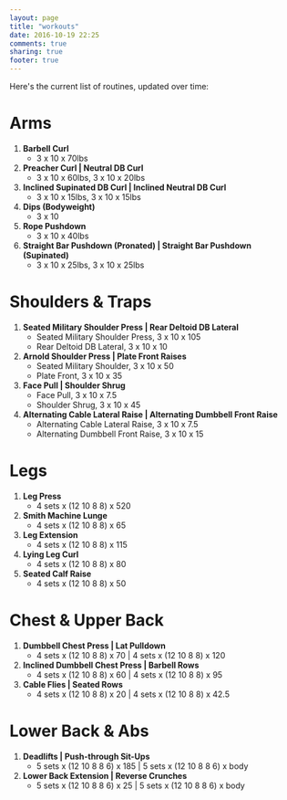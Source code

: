 ```yaml
---
layout: page
title: "workouts"
date: 2016-10-19 22:25
comments: true
sharing: true
footer: true
---
```


Here's the current list of routines, updated over time:

Arms
=====
1. **Barbell Curl**
    - 3 x 10 x 70lbs
2. **Preacher Curl | Neutral DB Curl**
    - 3 x 10 x 60lbs, 3 x 10 x 20lbs
3. **Inclined Supinated DB Curl | Inclined Neutral DB Curl**
    - 3 x 10 x 15lbs, 3 x 10 x 15lbs
4. **Dips (Bodyweight)**
    - 3 x 10
5. **Rope Pushdown**
    - 3 x 10 x 40lbs
6. **Straight Bar Pushdown (Pronated) | Straight Bar Pushdown (Supinated)**
    - 3 x 10 x 25lbs, 3 x 10 x 25lbs

Shoulders & Traps
=====
1. **Seated Military Shoulder Press | Rear Deltoid DB Lateral**
    - Seated Military Shoulder Press, 3 x 10 x 105
    - Rear Deltoid DB Lateral, 3 x 10 x 10
2. **Arnold Shoulder Press | Plate Front Raises**
    - Seated Military Shoulder, 3 x 10 x 50
    - Plate Front, 3 x 10 x 35
3. **Face Pull | Shoulder Shrug**
    - Face Pull, 3 x 10 x 7.5
    - Shoulder Shrug, 3 x 10 x 45
4. **Alternating Cable Lateral Raise | Alternating Dumbbell Front Raise**
    - Alternating Cable Lateral Raise, 3 x 10 x 7.5
    - Alternating Dumbbell Front Raise, 3 x 10 x 15


Legs
=====
1. **Leg Press**
    - 4 sets x (12 10 8 8) x 520
2. **Smith Machine Lunge**
    - 4 sets x (12 10 8 8) x 65
3. **Leg Extension**
    - 4 sets x (12 10 8 8) x 115
4. **Lying Leg Curl**
    - 4 sets x (12 10 8 8) x 80
5. **Seated Calf Raise**
    - 4 sets x (12 10 8 8) x 50

Chest & Upper Back
=====
1. **Dumbbell Chest Press | Lat Pulldown**
    - 4 sets x (12 10 8 8) x 70 | 4 sets x (12 10 8 8) x 120
2. **Inclined Dumbbell Chest Press | Barbell Rows**
    - 4 sets x (12 10 8 8) x 60 | 4 sets x (12 10 8 8) x 95
3. **Cable Flies | Seated Rows**
    - 4 sets x (12 10 8 8) x 20 | 4 sets x (12 10 8 8) x 42.5

Lower Back & Abs
=====
1. **Deadlifts | Push-through Sit-Ups**
    - 5 sets x (12 10 8 8 6) x 185 | 5 sets x (12 10 8 8 6) x body
2. **Lower Back Extension | Reverse Crunches**
    - 5 sets x (12 10 8 8 6) x 25 | 5 sets x (12 10 8 8 6) x body
